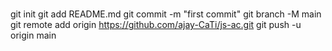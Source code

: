 #

git init
git add README.md
git commit -m "first commit"
git branch -M main
git remote add origin https://github.com/ajay-CaTi/js-ac.git
git push -u origin main
